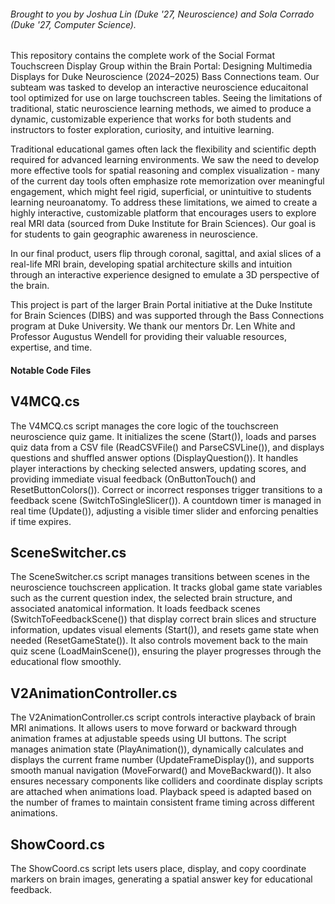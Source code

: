 ###### Brought to you by Joshua Lin (Duke '27, Neuroscience) and Sola Corrado (Duke '27, Computer Science).

This repository contains the complete work of the Social Format Touchscreen Display Group within the 
Brain Portal: Designing Multimedia Displays for Duke Neuroscience (2024–2025) Bass Connections team. 
Our subteam was tasked to develop an interactive neuroscience educaitonal tool optimized for use on large touchscreen tables. 
Seeing the limitations of traditional, static neuroscience learning methods, we aimed to produce a dynamic, customizable experience
that works for both students and instructors to foster exploration, curiosity, and intuitive learning.

Traditional educational games often lack the flexibility and scientific depth required for advanced learning environments. We saw the need to develop more effective tools for spatial reasoning and complex visualization - many of the current day tools often emphasize rote memorization over meaningful engagement, which might feel rigid, superficial, or unintuitive to students learning neuroanatomy. To address these limitations, we aimed to create a highly 
interactive, customizable platform that encourages users to explore real MRI data (sourced from Duke Institute for Brain Sciences). Our goal is for 
students to gain geographic awareness in neuroscience. 

In our final product, users flip through coronal, sagittal, and axial slices of a real-life MRI brain, developing spatial architecture skills and intuition
through an interactive experience designed to emulate a 3D perspective of the brain.

This project is part of the larger Brain Portal initiative at the Duke Institute for Brain Sciences (DIBS) and was supported through the Bass Connections program at Duke University. We thank our mentors Dr. Len White and Professor Augustus Wendell for providing their valuable resources, expertise, and time.

#### **Notable Code Files**

## V4MCQ.cs
The V4MCQ.cs script manages the core logic of the touchscreen neuroscience quiz game. It initializes the scene (Start()), loads and parses quiz data from a CSV file (ReadCSVFile() and ParseCSVLine()), and displays questions and shuffled answer options (DisplayQuestion()). It handles player interactions by checking selected answers, updating scores, and providing immediate visual feedback (OnButtonTouch() and ResetButtonColors()). Correct or incorrect responses trigger transitions to a feedback scene (SwitchToSingleSlicer()). A countdown timer is managed in real time (Update()), adjusting a visible timer slider and enforcing penalties if time expires. 

## SceneSwitcher.cs
The SceneSwitcher.cs script manages transitions between scenes in the neuroscience touchscreen application. It tracks global game state variables such as the current question index, the selected brain structure, and associated anatomical information. It loads feedback scenes (SwitchToFeedbackScene()) that display correct brain slices and structure information, updates visual elements (Start()), and resets game state when needed (ResetGameState()). It also controls movement back to the main quiz scene (LoadMainScene()), ensuring the player progresses through the educational flow smoothly.

## V2AnimationController.cs
The V2AnimationController.cs script controls interactive playback of brain MRI animations. It allows users to move forward or backward through animation frames at adjustable speeds using UI buttons. The script manages animation state (PlayAnimation()), dynamically calculates and displays the current frame number (UpdateFrameDisplay()), and supports smooth manual navigation (MoveForward() and MoveBackward()). It also ensures necessary components like colliders and coordinate display scripts are attached when animations load. Playback speed is adapted based on the number of frames to maintain consistent frame timing across different animations.

## ShowCoord.cs
The ShowCoord.cs script lets users place, display, and copy coordinate markers on brain images, generating a spatial answer key for educational feedback.













